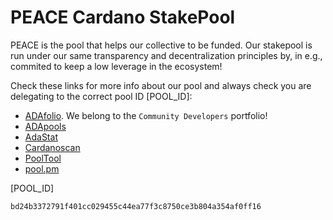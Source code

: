 # PEACE Cardano StakePool

PEACE is the pool that helps our collective to be funded. Our stakepool is run under our same transparency and decentralization principles by, in e.g., commited to keep a low leverage in the ecosystem!

Check these links for more info about our pool and always check you are delegating to the correct pool ID [POOL_ID]:

* [ADAfolio][adafolio]. We belong to the `Community Developers` portfolio!
* [ADApools][adapools]
* [AdaStat][adastat]
* [Cardanoscan][cardanoscan]
* [PoolTool][pooltool]
* [pool.pm][poolpm]

[POOL_ID]
```
bd24b3372791f401cc029455c44ea77f3c8750ce3b804a354af0ff16
```

[poolpm]: https://pool.pm/bd24b3372791f401cc029455c44ea77f3c8750ce3b804a354af0ff16
[cardanoscan]: https://cardanoscan.io/pool/bd24b3372791f401cc029455c44ea77f3c8750ce3b804a354af0ff16
[adastat]: https://adastat.net/pools/bd24b3372791f401cc029455c44ea77f3c8750ce3b804a354af0ff16
[adafolio]: https://adafolio.com/portfolio/8f7da192-0257-11eb-9684-a45e60be653b
[pooltool]: https://pooltool.io/pool/bd24b3372791f401cc029455c44ea77f3c8750ce3b804a354af0ff16/delegators
[adapools]: https://adapools.org/pool/bd24b3372791f401cc029455c44ea77f3c8750ce3b804a354af0ff16
